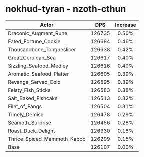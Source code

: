 # nokhud-tyran - nzoth-cthun
| Actor | DPS | Increase |
|---|:---:|:---:|
|Draconic_Augment_Rune|126735|0.50%|
|Fated_Fortune_Cookie|126684|0.46%|
|Thousandbone_Tongueslicer|126638|0.42%|
|Great_Cerulean_Sea|126617|0.40%|
|Sizzling_Seafood_Medley|126616|0.40%|
|Aromatic_Seafood_Platter|126605|0.39%|
|Revenge_Served_Cold|126595|0.39%|
|Feisty_Fish_Sticks|126583|0.38%|
|Salt_Baked_Fishcake|126513|0.32%|
|Filet_of_Fangs|126504|0.31%|
|Timely_Demise|126478|0.29%|
|Seamoth_Surprise|126456|0.28%|
|Roast_Duck_Delight|126330|0.18%|
|Thrice_Spiced_Mammoth_Kabob|126299|0.15%|
|Base|126107|0.00%|
